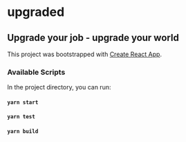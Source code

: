 # upgraded

## Upgrade your job - upgrade your world

This project was bootstrapped with [Create React App](https://github.com/facebook/create-react-app).

### Available Scripts

In the project directory, you can run:

#### `yarn start`
#### `yarn test`
#### `yarn build`
